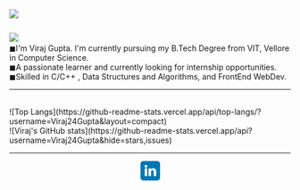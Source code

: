 # <img src="https://tenor.com/view/baby-yoda-so-cute-the-mandalorian-hello-hi-gif-16772776.gif" width="100">
![](https://komarev.com/ghpvc/?username=Viraj24Gupta&color=47ccb3) 
<BR/>◼I'm Viraj Gupta. I'm currently pursuing my B.Tech Degree from VIT, Vellore in Computer Science. 
<BR/>◼A passionate learner and currently looking for internship opportunities.
<BR/>◼Skilled in C/C++ , Data Structures and Algorithms, and FrontEnd WebDev.<hr>
<ul style="display: inline; list-style-type: none">
    <li>![Top Langs](https://github-readme-stats.vercel.app/api/top-langs/?username=Viraj24Gupta&layout=compact)</li>
    <li>![Viraj's GitHub stats](https://github-readme-stats.vercel.app/api?username=Viraj24Gupta&hide=stars,issues)</li>
</ul>
<hr><p align = "center">
<a href = https://www.linkedin.com/in/viraj-gupta/ target='blank'> <img src=https://github.com/edent/SuperTinyIcons/blob/master/images/svg/linkedin.svg height='35' weight='35'/></a>
